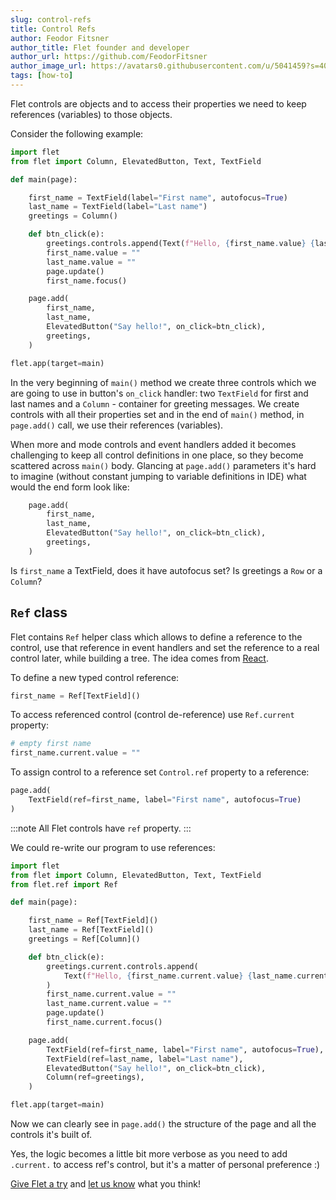 ```yaml
---
slug: control-refs
title: Control Refs
author: Feodor Fitsner
author_title: Flet founder and developer
author_url: https://github.com/FeodorFitsner
author_image_url: https://avatars0.githubusercontent.com/u/5041459?s=400&v=4
tags: [how-to]
---
```


Flet controls are objects and to access their properties we need to keep references (variables) to those objects.

Consider the following example:

```python {6-8,18,19,21}
import flet
from flet import Column, ElevatedButton, Text, TextField

def main(page):

    first_name = TextField(label="First name", autofocus=True)
    last_name = TextField(label="Last name")
    greetings = Column()

    def btn_click(e):
        greetings.controls.append(Text(f"Hello, {first_name.value} {last_name.value}!"))
        first_name.value = ""
        last_name.value = ""
        page.update()
        first_name.focus()

    page.add(
        first_name,
        last_name,
        ElevatedButton("Say hello!", on_click=btn_click),
        greetings,
    )

flet.app(target=main)
```

In the very beginning of `main()` method we create three controls which we are going to use in button's `on_click` handler: two `TextField` for first and last names and a `Column` - container for greeting messages. We create controls with all their properties set and in the end of `main()` method, in `page.add()` call, we use their references (variables).

When more and mode controls and event handlers added it becomes challenging to keep all control definitions in one place, so they become scattered across `main()` body. Glancing at `page.add()` parameters it's hard to imagine (without constant jumping to variable definitions in IDE) what would the end form look like:

```python {2-5}
    page.add(
        first_name,
        last_name,
        ElevatedButton("Say hello!", on_click=btn_click),
        greetings,
    )
```

Is `first_name` a TextField, does it have autofocus set? Is greetings a `Row` or a `Column`?

## `Ref` class

Flet contains `Ref` helper class which allows to define a reference to the control, use that reference in event handlers and set the reference to a real control later, while building a tree. The idea comes from [React](https://reactjs.org/docs/refs-and-the-dom.html).

To define a new typed control reference:

```python
first_name = Ref[TextField]()
```

To access referenced control (control de-reference) use `Ref.current` property:

```python
# empty first name
first_name.current.value = ""
```

To assign control to a reference set `Control.ref` property to a reference:

```python {2}
page.add(
    TextField(ref=first_name, label="First name", autofocus=True)
)
```

:::note
All Flet controls have `ref` property.
:::

We could re-write our program to use references:

```python {7-9,21-24}
import flet
from flet import Column, ElevatedButton, Text, TextField
from flet.ref import Ref

def main(page):

    first_name = Ref[TextField]()
    last_name = Ref[TextField]()
    greetings = Ref[Column]()

    def btn_click(e):
        greetings.current.controls.append(
            Text(f"Hello, {first_name.current.value} {last_name.current.value}!")
        )
        first_name.current.value = ""
        last_name.current.value = ""
        page.update()
        first_name.current.focus()

    page.add(
        TextField(ref=first_name, label="First name", autofocus=True),
        TextField(ref=last_name, label="Last name"),
        ElevatedButton("Say hello!", on_click=btn_click),
        Column(ref=greetings),
    )

flet.app(target=main)
```

Now we can clearly see in `page.add()` the structure of the page and all the controls it's built of.

Yes, the logic becomes a little bit more verbose as you need to add `.current.` to access ref's control, but it's a matter of personal preference :)

[Give Flet a try](/docs/guides/python/getting-started) and [let us know](https://discord.gg/dzWXP8SHG8) what you think!